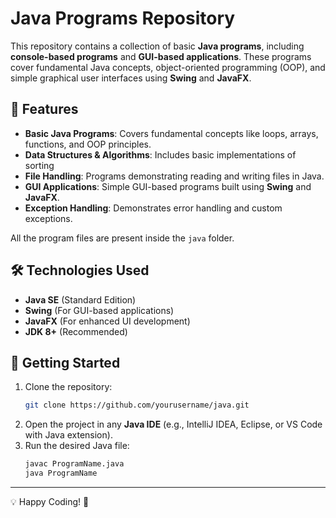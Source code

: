 # Java Programs Repository

This repository contains a collection of basic **Java programs**, including **console-based programs** and **GUI-based applications**. These programs cover fundamental Java concepts, object-oriented programming (OOP), and simple graphical user interfaces using **Swing** and **JavaFX**.

## 📌 Features
- **Basic Java Programs**: Covers fundamental concepts like loops, arrays, functions, and OOP principles.
- **Data Structures & Algorithms**: Includes basic implementations of sorting
- **File Handling**: Programs demonstrating reading and writing files in Java.
- **GUI Applications**: Simple GUI-based programs built using **Swing** and **JavaFX**.
- **Exception Handling**: Demonstrates error handling and custom exceptions.

All the program files are present inside the `java` folder.

## 🛠 Technologies Used
- **Java SE** (Standard Edition)
- **Swing** (For GUI-based applications)
- **JavaFX** (For enhanced UI development)
- **JDK 8+** (Recommended)

## 🚀 Getting Started
1. Clone the repository:
   ```bash
   git clone https://github.com/yourusername/java.git
   ```
2. Open the project in any **Java IDE** (e.g., IntelliJ IDEA, Eclipse, or VS Code with Java extension).
3. Run the desired Java file:
   ```bash
   javac ProgramName.java
   java ProgramName
   
---
💡 Happy Coding! 🚀

